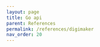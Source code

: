 ```yaml
---
layout: page
title: Go api
parent: References
permalink: /references/digimaker
nav_order: 20
---
```

